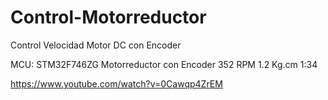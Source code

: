 # Control-Motorreductor
Control Velocidad Motor DC con Encoder

MCU: STM32F746ZG
Motorreductor con Encoder 352 RPM 1.2 Kg.cm 1:34 

https://www.youtube.com/watch?v=0Cawqp4ZrEM
